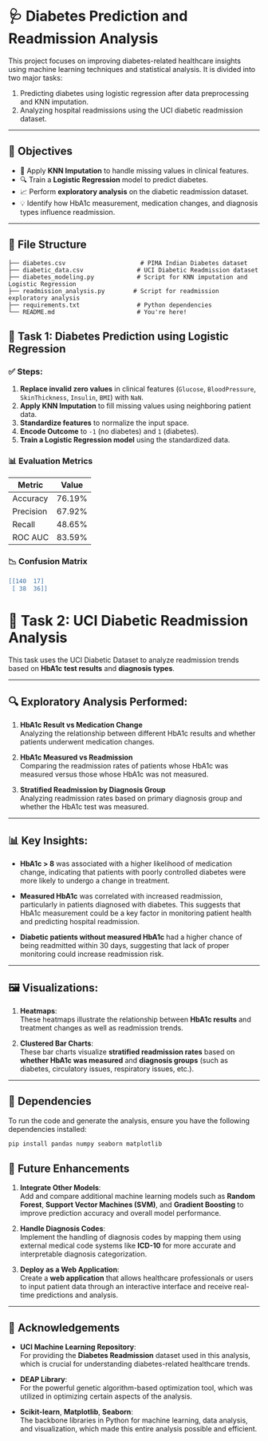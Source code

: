 # 🩺 Diabetes Prediction and Readmission Analysis

This project focuses on improving diabetes-related healthcare insights using machine learning techniques and statistical analysis. It is divided into two major tasks:
1. Predicting diabetes using logistic regression after data preprocessing and KNN imputation.
2. Analyzing hospital readmissions using the UCI diabetic readmission dataset.

---

## 📌 Objectives

- 🧠 Apply **KNN Imputation** to handle missing values in clinical features.
- 🔍 Train a **Logistic Regression** model to predict diabetes.
- 📈 Perform **exploratory analysis** on the diabetic readmission dataset.
- 💡 Identify how HbA1c measurement, medication changes, and diagnosis types influence readmission.

---

## 📁 File Structure

```plaintext
├── diabetes.csv                     # PIMA Indian Diabetes dataset
├── diabetic_data.csv               # UCI Diabetic Readmission dataset
├── diabetes_modeling.py            # Script for KNN imputation and Logistic Regression
├── readmission_analysis.py        # Script for readmission exploratory analysis
├── requirements.txt                # Python dependencies
└── README.md                       # You're here!

```
## 🧪 Task 1: Diabetes Prediction using Logistic Regression

### ✅ Steps:
1. **Replace invalid zero values** in clinical features (`Glucose`, `BloodPressure`, `SkinThickness`, `Insulin`, `BMI`) with `NaN`.
2. **Apply KNN Imputation** to fill missing values using neighboring patient data.
3. **Standardize features** to normalize the input space.
4. **Encode Outcome** to `-1` (no diabetes) and `1` (diabetes).
5. **Train a Logistic Regression model** using the standardized data.

### 📊 Evaluation Metrics

| Metric        | Value   |
|---------------|---------|
| Accuracy      | 76.19%  |
| Precision     | 67.92%  |
| Recall        | 48.65%  |
| ROC AUC       | 83.59%  |

### 📉 Confusion Matrix

```lua
[[140  17]
 [ 38  36]]

```

# 🧪 Task 2: UCI Diabetic Readmission Analysis

This task uses the UCI Diabetic Dataset to analyze readmission trends based on **HbA1c test results** and **diagnosis types**.

---

## 🔍 Exploratory Analysis Performed:

1. **HbA1c Result vs Medication Change**  
   Analyzing the relationship between different HbA1c results and whether patients underwent medication changes.

2. **HbA1c Measured vs Readmission**  
   Comparing the readmission rates of patients whose HbA1c was measured versus those whose HbA1c was not measured.

3. **Stratified Readmission by Diagnosis Group**  
   Analyzing readmission rates based on primary diagnosis group and whether the HbA1c test was measured.

---

## 📊 Key Insights:

- **HbA1c > 8** was associated with a higher likelihood of medication change, indicating that patients with poorly controlled diabetes were more likely to undergo a change in treatment.
  
- **Measured HbA1c** was correlated with increased readmission, particularly in patients diagnosed with diabetes. This suggests that HbA1c measurement could be a key factor in monitoring patient health and predicting hospital readmission.

- **Diabetic patients without measured HbA1c** had a higher chance of being readmitted within 30 days, suggesting that lack of proper monitoring could increase readmission risk.

---

## 🖼️ Visualizations:

1. **Heatmaps**:  
   These heatmaps illustrate the relationship between **HbA1c results** and treatment changes as well as readmission trends. 

2. **Clustered Bar Charts**:  
   These bar charts visualize **stratified readmission rates** based on **whether HbA1c was measured** and **diagnosis groups** (such as diabetes, circulatory issues, respiratory issues, etc.).

---

## 📌 Dependencies

To run the code and generate the analysis, ensure you have the following dependencies installed:

```bash
pip install pandas numpy seaborn matplotlib

```

## 🔧 Future Enhancements

1. **Integrate Other Models**:  
   Add and compare additional machine learning models such as **Random Forest**, **Support Vector Machines (SVM)**, and **Gradient Boosting** to improve prediction accuracy and overall model performance.

2. **Handle Diagnosis Codes**:  
   Implement the handling of diagnosis codes by mapping them using external medical code systems like **ICD-10** for more accurate and interpretable diagnosis categorization.

3. **Deploy as a Web Application**:  
   Create a **web application** that allows healthcare professionals or users to input patient data through an interactive interface and receive real-time predictions and analysis.

---

## 🙌 Acknowledgements

- **UCI Machine Learning Repository**:  
   For providing the **Diabetes Readmission** dataset used in this analysis, which is crucial for understanding diabetes-related healthcare trends.

- **DEAP Library**:  
   For the powerful genetic algorithm-based optimization tool, which was utilized in optimizing certain aspects of the analysis.

- **Scikit-learn**, **Matplotlib**, **Seaborn**:  
   The backbone libraries in Python for machine learning, data analysis, and visualization, which made this entire analysis possible and efficient.
